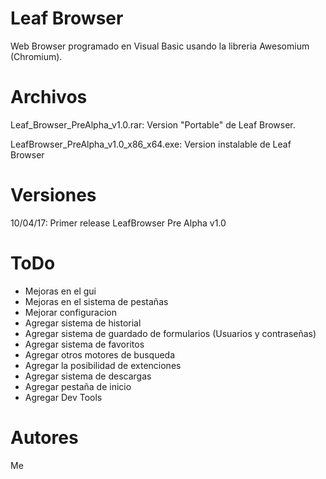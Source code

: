 # Leaf Browser

Web Browser programado en Visual Basic usando la libreria Awesomium (Chromium).

# Archivos

Leaf_Browser_PreAlpha_v1.0.rar: Version "Portable" de Leaf Browser.

LeafBrowser_PreAlpha_v1.0_x86_x64.exe: Version instalable de Leaf Browser

# Versiones

10/04/17: Primer release LeafBrowser Pre Alpha v1.0

# ToDo

* Mejoras en el gui
* Mejoras en el sistema de pestañas
* Mejorar configuracion
* Agregar sistema de historial
* Agregar sistema de guardado de formularios (Usuarios y contraseñas)
* Agregar sistema de favoritos
* Agregar otros motores de busqueda
* Agregar la posibilidad de extenciones
* Agregar sistema de descargas
* Agregar pestaña de inicio
* Agregar Dev Tools

# Autores

Me


